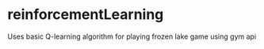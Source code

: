 # reinforcementLearning

Uses basic Q-learning algorithm for playing frozen lake game using gym api
